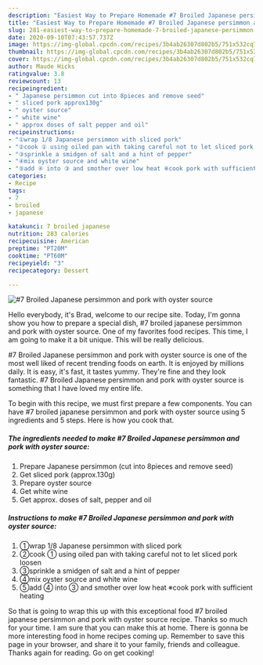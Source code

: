 ```yaml
---
description: "Easiest Way to Prepare Homemade #7 Broiled Japanese persimmon and pork with oyster source"
title: "Easiest Way to Prepare Homemade #7 Broiled Japanese persimmon and pork with oyster source"
slug: 281-easiest-way-to-prepare-homemade-7-broiled-japanese-persimmon-and-pork-with-oyster-source
date: 2020-09-10T07:43:57.737Z
image: https://img-global.cpcdn.com/recipes/3b4ab26307d802b5/751x532cq70/7-broiled-japanese-persimmon-and-pork-with-oyster-source-recipe-main-photo.jpg
thumbnail: https://img-global.cpcdn.com/recipes/3b4ab26307d802b5/751x532cq70/7-broiled-japanese-persimmon-and-pork-with-oyster-source-recipe-main-photo.jpg
cover: https://img-global.cpcdn.com/recipes/3b4ab26307d802b5/751x532cq70/7-broiled-japanese-persimmon-and-pork-with-oyster-source-recipe-main-photo.jpg
author: Maude Hicks
ratingvalue: 3.8
reviewcount: 13
recipeingredient:
- " Japanese persimmon cut into 8pieces and remove seed"
- " sliced pork approx130g"
- " oyster source"
- " white wine"
- " approx doses of salt pepper and oil"
recipeinstructions:
- "①wrap 1/8 Japanese persimmon with sliced pork"
- "②cook ① using oiled pan with taking careful not to let sliced pork loosen"
- "③sprinkle a smidgen of salt and a hint of pepper"
- "④mix oyster source and white wine"
- "⑤add ④ into ③ and smother over low heat ※cook pork with sufficient heating"
categories:
- Recipe
tags:
- 7
- broiled
- japanese

katakunci: 7 broiled japanese 
nutrition: 283 calories
recipecuisine: American
preptime: "PT20M"
cooktime: "PT60M"
recipeyield: "3"
recipecategory: Dessert

---
```



![#7 Broiled Japanese persimmon and pork with oyster source](https://img-global.cpcdn.com/recipes/3b4ab26307d802b5/751x532cq70/7-broiled-japanese-persimmon-and-pork-with-oyster-source-recipe-main-photo.jpg)

Hello everybody, it's Brad, welcome to our recipe site. Today, I'm gonna show you how to prepare a special dish, #7 broiled japanese persimmon and pork with oyster source. One of my favorites food recipes. This time, I am going to make it a bit unique. This will be really delicious.

#7 Broiled Japanese persimmon and pork with oyster source is one of the most well liked of recent trending foods on earth. It is enjoyed by millions daily. It is easy, it's fast, it tastes yummy. They're fine and they look fantastic. #7 Broiled Japanese persimmon and pork with oyster source is something that I have loved my entire life.




To begin with this recipe, we must first prepare a few components. You can have #7 broiled japanese persimmon and pork with oyster source using 5 ingredients and 5 steps. Here is how you cook that.

<!--inarticleads1-->

##### The ingredients needed to make #7 Broiled Japanese persimmon and pork with oyster source:

1. Prepare  Japanese persimmon (cut into 8pieces and remove seed)
1. Get  sliced pork (approx.130g)
1. Prepare  oyster source
1. Get  white wine
1. Get  approx. doses of salt, pepper and oil




<!--inarticleads2-->

##### Instructions to make #7 Broiled Japanese persimmon and pork with oyster source:

1. ①wrap 1/8 Japanese persimmon with sliced pork
1. ②cook ① using oiled pan with taking careful not to let sliced pork loosen
1. ③sprinkle a smidgen of salt and a hint of pepper
1. ④mix oyster source and white wine
1. ⑤add ④ into ③ and smother over low heat ※cook pork with sufficient heating




So that is going to wrap this up with this exceptional food #7 broiled japanese persimmon and pork with oyster source recipe. Thanks so much for your time. I am sure that you can make this at home. There is gonna be more interesting food in home recipes coming up. Remember to save this page in your browser, and share it to your family, friends and colleague. Thanks again for reading. Go on get cooking!
